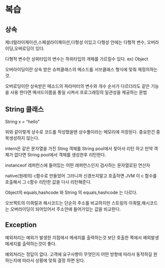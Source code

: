 # 복습

## 상속 

제너럴라이제이션,스페셜라이제이션,다형성 이있고
다형성 안에는 다형적 변수, 오버라이딩,오버로딩이 있다.

다형적 변수란 상위타입의 변수는 하위타입의 개체를 가르킬수 있다. ex) Object

오버라이딩이란 상속 받은 슈퍼클래스의 메소드를 서브클래스 형식에 맞춰 재정의하는것.

오버로딩이란 상속받은 메소드의 파라미터의 변수와 개수 순서가 다르더라도 같은 기능을 사용 한다면 메서드이름을 통일 시켜서 프로그래밍의 일관성을 제공하는 문법


## String 클래스

String x = "hello" 

위와 같이렇게 상수로 코드를 작성했을땐 상수풀이라는 메모리에 저장된다. 중요한건 중복생성하지 않는다.

intern은 같은 문자열을 가진 Sting 객체를 String pool에서 찾아서 리턴 하고 만약 객체가 없다면 String pool에서 객체를 생성한후 리턴한다.

instanceof  레퍼런스에 들어있는 어떤 레퍼런스인지 검사하는 문자열로된 연산자

native(원래의) c함수로 만들었어 그러니까 신경쓰지말고
호출하면 JVM 이 c 함수를 호출해서 그 c함수 리턴한 값을 다시 리턴해준다.

Object의 equals,hashcode 와 String 의 equals,hashcode 는 다르다.

오브젝트의 이쿼럴과 해시코드는 단순히 주소를 비교하지만 스트링의 이쿼럴,해시코드는 오버라이딩이 되어있어서 주소안에 들어가있는 값을 비교한다.


## Exception

예외처리는 예외가 발생한 지점에서 메세지를 출력하는것 보단 호출한 쪽에서 예외발생 메세지를 출력하는것이 좋다. 

예외처리는 정답이 없다. 고객에 요구사향이 무엇인지 어떤 방향에 따라서 동작하길 원하는지에 따라서 상황에 맞춰 결정 하면 된다.





